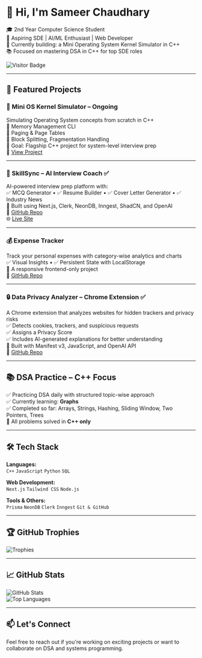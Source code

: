 # 👋 Hi, I'm Sameer Chaudhary

🎓 2nd Year Computer Science Student  
💼 Aspiring SDE | AI/ML Enthusiast | Web Developer  
🧠 Currently building: a Mini Operating System Kernel Simulator in C++  
📚 Focused on mastering DSA in C++ for top SDE roles  

![Visitor Badge](https://komarev.com/ghpvc/?username=Sameer8851&label=Profile+Views&color=0e75b6&style=flat)

---

## 🚀 Featured Projects

### 🧵 Mini OS Kernel Simulator – Ongoing  
Simulating Operating System concepts from scratch in C++  
🔹 Memory Management CLI  
🔹 Paging & Page Tables  
🔹 Block Splitting, Fragmentation Handling  
📌 Goal: Flagship C++ project for system-level interview prep  
🔗 [View Project](https://github.com/Sameer8851/mini-os-kernel-simulator)

---

### 🧠 SkillSync – AI Interview Coach ✅  
AI-powered interview prep platform with:  
✅ MCQ Generator • ✅ Resume Builder • ✅ Cover Letter Generator • ✅ Industry News  
📌 Built using Next.js, Clerk, NeonDB, Inngest, ShadCN, and OpenAI  
🔗 [GitHub Repo](https://github.com/Sameer8851/SkillSync)  
🌐 [Live Site](https://skill-sync-chi.vercel.app/)

---

### 💰 Expense Tracker  
Track your personal expenses with category-wise analytics and charts  
✅ Visual Insights • ✅ Persistent State with LocalStorage  
📌 A responsive frontend-only project  
🔗 [GitHub Repo](https://github.com/Sameer8851/Expense-Tracker)

---

### 🔒 Data Privacy Analyzer – Chrome Extension ✅  
A Chrome extension that analyzes websites for hidden trackers and privacy risks  
✅ Detects cookies, trackers, and suspicious requests  
✅ Assigns a Privacy Score  
✅ Includes AI-generated explanations for better understanding  
📌 Built with Manifest v3, JavaScript, and OpenAI API  
🔗 [GitHub Repo](https://github.com/Sameer8851/data-privacy-analyzer)

---

## 📚 DSA Practice – C++ Focus

✅ Practicing DSA daily with structured topic-wise approach  
✅ Currently learning: **Graphs**  
✅ Completed so far: Arrays, Strings, Hashing, Sliding Window, Two Pointers, Trees  
📌 All problems solved in **C++ only**

---

## 🛠️ Tech Stack

**Languages:**  
`C++` `JavaScript` `Python` `SQL`

**Web Development:**  
`Next.js` `Tailwind CSS` `Node.js`

**Tools & Others:**  
`Prisma` `NeonDB` `Clerk` `Inngest` `Git & GitHub`

---

## 🏆 GitHub Trophies

![Trophies](https://github-profile-trophy.vercel.app/?username=Sameer8851&theme=tokyonight&no-frame=true&column=4)

---

## 📈 GitHub Stats

![GitHub Stats](https://github-readme-stats.vercel.app/api?username=Sameer8851&show_icons=true&theme=tokyonight)  
![Top Languages](https://github-readme-stats.vercel.app/api/top-langs/?username=Sameer8851&layout=compact&theme=tokyonight)

---

## 📫 Let's Connect

Feel free to reach out if you're working on exciting projects or want to collaborate on DSA and systems programming.
